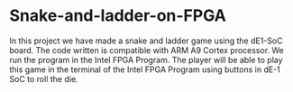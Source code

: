 # Snake-and-ladder-on-FPGA

In this project we have made a snake and ladder game using the dE1-SoC board. The code written is compatible with ARM A9 Cortex processor. We run the program in the Intel FPGA Program. The player will be able to play this game in the terminal of the Intel FPGA Program using buttons in dE-1 SoC to roll the die.

